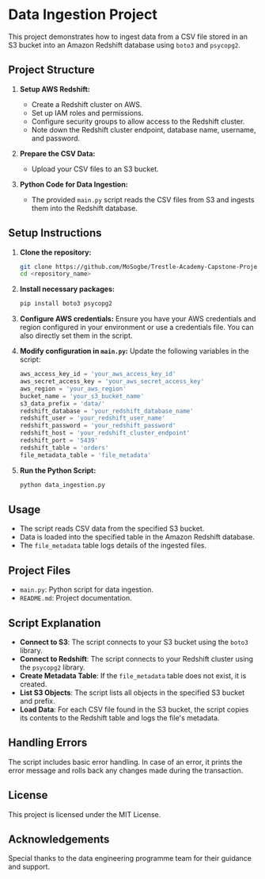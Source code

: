 # Data Ingestion Project

This project demonstrates how to ingest data from a CSV file stored in an S3 bucket into an Amazon Redshift database using `boto3` and `psycopg2`.

## Project Structure

1. **Setup AWS Redshift:**
    - Create a Redshift cluster on AWS.
    - Set up IAM roles and permissions.
    - Configure security groups to allow access to the Redshift cluster.
    - Note down the Redshift cluster endpoint, database name, username, and password.

2. **Prepare the CSV Data:**
    - Upload your CSV files to an S3 bucket.

3. **Python Code for Data Ingestion:**
    - The provided `main.py` script reads the CSV files from S3 and ingests them into the Redshift database.

## Setup Instructions

1. **Clone the repository:**
    ```sh
    git clone https://github.com/MoSogbe/Trestle-Academy-Capstone-Project.git
    cd <repository_name>
    ```

2. **Install necessary packages:**
    ```sh
    pip install boto3 psycopg2
    ```

3. **Configure AWS credentials:**
    Ensure you have your AWS credentials and region configured in your environment or use a credentials file. You can also directly set them in the script.

4. **Modify configuration in `main.py`:**
    Update the following variables in the script:
    ```python
    aws_access_key_id = 'your_aws_access_key_id'
    aws_secret_access_key = 'your_aws_secret_access_key'
    aws_region = 'your_aws_region'
    bucket_name = 'your_s3_bucket_name'
    s3_data_prefix = 'data/'
    redshift_database = 'your_redshift_database_name'
    redshift_user = 'your_redshift_user_name'
    redshift_password = 'your_redshift_password'
    redshift_host = 'your_redshift_cluster_endpoint'
    redshift_port = '5439'
    redshift_table = 'orders'
    file_metadata_table = 'file_metadata'
    ```

5. **Run the Python Script:**
    ```sh
    python data_ingestion.py
    ```

## Usage

- The script reads CSV data from the specified S3 bucket.
- Data is loaded into the specified table in the Amazon Redshift database.
- The `file_metadata` table logs details of the ingested files.

## Project Files

- `main.py`: Python script for data ingestion.
- `README.md`: Project documentation.

## Script Explanation

- **Connect to S3**: The script connects to your S3 bucket using the `boto3` library.
- **Connect to Redshift**: The script connects to your Redshift cluster using the `psycopg2` library.
- **Create Metadata Table**: If the `file_metadata` table does not exist, it is created.
- **List S3 Objects**: The script lists all objects in the specified S3 bucket and prefix.
- **Load Data**: For each CSV file found in the S3 bucket, the script copies its contents to the Redshift table and logs the file's metadata.

## Handling Errors

The script includes basic error handling. In case of an error, it prints the error message and rolls back any changes made during the transaction.

## License

This project is licensed under the MIT License.

## Acknowledgements

Special thanks to the data engineering programme team for their guidance and support.
